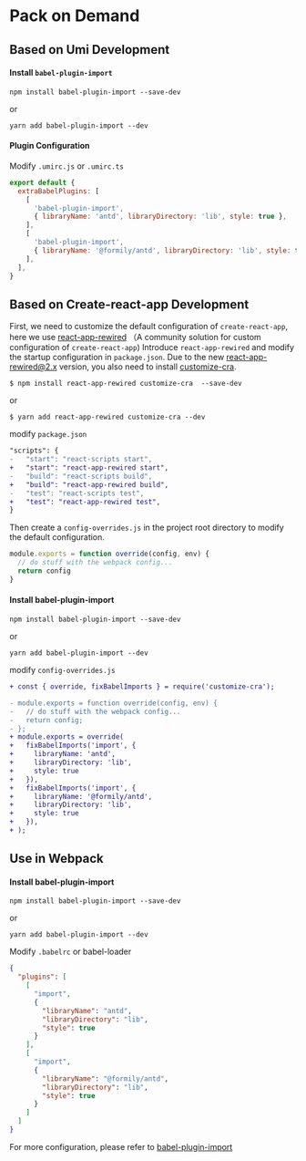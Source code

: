 # Pack on Demand

## Based on Umi Development

#### Install `babel-plugin-import`

```shell
npm install babel-plugin-import --save-dev
```

or

```shell
yarn add babel-plugin-import --dev
```

#### Plugin Configuration

Modify `.umirc.js` or `.umirc.ts`

```js
export default {
  extraBabelPlugins: [
    [
      'babel-plugin-import',
      { libraryName: 'antd', libraryDirectory: 'lib', style: true },
    ],
    [
      'babel-plugin-import',
      { libraryName: '@formily/antd', libraryDirectory: 'lib', style: true },
    ],
  ],
}
```

## Based on Create-react-app Development

First, we need to customize the default configuration of `create-react-app`, here we use [react-app-rewired](https://github.com/timarney/react-app-rewired) （A community solution for custom configuration of `create-react-app`)
Introduce `react-app-rewired` and modify the startup configuration in `package.json`. Due to the new [react-app-rewired@2.x](https://github.com/timarney/react-app-rewired#alternatives) version, you also need to install [customize-cra](https://github.com/arackaf/customize-cra).

```shell
$ npm install react-app-rewired customize-cra  --save-dev
```

or

```shell
$ yarn add react-app-rewired customize-cra --dev
```

modify `package.json`

```diff
"scripts": {
-   "start": "react-scripts start",
+   "start": "react-app-rewired start",
-   "build": "react-scripts build",
+   "build": "react-app-rewired build",
-   "test": "react-scripts test",
+   "test": "react-app-rewired test",
}
```

Then create a `config-overrides.js` in the project root directory to modify the default configuration.

```js
module.exports = function override(config, env) {
  // do stuff with the webpack config...
  return config
}
```

#### Install babel-plugin-import

```shell
npm install babel-plugin-import --save-dev
```

or

```shell
yarn add babel-plugin-import --dev
```

modify `config-overrides.js`

```diff
+ const { override, fixBabelImports } = require('customize-cra');

- module.exports = function override(config, env) {
-   // do stuff with the webpack config...
-   return config;
- };
+ module.exports = override(
+   fixBabelImports('import', {
+     libraryName: 'antd',
+     libraryDirectory: 'lib',
+     style: true
+   }),
+   fixBabelImports('import', {
+     libraryName: '@formily/antd',
+     libraryDirectory: 'lib',
+     style: true
+   }),
+ );
```

## Use in Webpack

#### Install babel-plugin-import

```shell
npm install babel-plugin-import --save-dev
```

or

```shell
yarn add babel-plugin-import --dev
```

Modify `.babelrc` or babel-loader

```json
{
  "plugins": [
    [
      "import",
      {
        "libraryName": "antd",
        "libraryDirectory": "lib",
        "style": true
      }
    ],
    [
      "import",
      {
        "libraryName": "@formily/antd",
        "libraryDirectory": "lib",
        "style": true
      }
    ]
  ]
}
```

For more configuration, please refer to [babel-plugin-import](https://github.com/ant-design/babel-plugin-import)
